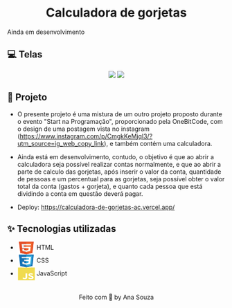 <h1 align="center"> Calculadora de gorjetas </h1>

Ainda em desenvolvimento

<h2> 💻 Telas </h2>

<div align="center">
  <img src="https://user-images.githubusercontent.com/89041008/210126236-2924dcbf-120d-4b5f-8eb2-d8a603baf70d.png" width=45% />

  <img src="https://user-images.githubusercontent.com/89041008/210126249-ffbd52f7-56c4-439e-a56c-60c6b0140b8b.png" width=45% />
</div>


<h2> 🚀 Projeto </h2>

- O presente projeto é uma mistura de um outro projeto proposto durante o evento "Start na Programação", proporcionado pela OneBitCode, com o design de uma postagem vista no instagram (https://www.instagram.com/p/CmgkKeMjql3/?utm_source=ig_web_copy_link), e também contém uma calculadora.

- Ainda está em desenvolvimento, contudo, o objetivo é que ao abrir a calculadora seja possível realizar contas normalmente, e que ao abrir a parte de calculo das gorjetas, após inserir o valor da conta, quantidade de pessoas e um percentual para as gorjetas, seja possível obter o valor total da conta (gastos + gorjeta), e quanto cada pessoa que está dividindo a conta em questão deverá pagar.

- Deploy: https://calculadora-de-gorjetas-ac.vercel.app/

<h2> ✨ Tecnologias utilizadas </h2>

- <img align="center" alt="ana-HTML" height="30" width="40" src="https://raw.githubusercontent.com/devicons/devicon/master/icons/html5/html5-original.svg"> HTML
- <img align="center" alt="ana-CSS" height="30" width="40" src="https://raw.githubusercontent.com/devicons/devicon/master/icons/css3/css3-original.svg"> CSS
- <img align="center" alt="ana-Js" height="30" width="40" src="https://raw.githubusercontent.com/devicons/devicon/master/icons/javascript/javascript-plain.svg"> JavaScript

##

<p align="center">
  Feito com 💙 by Ana Souza
</p>
